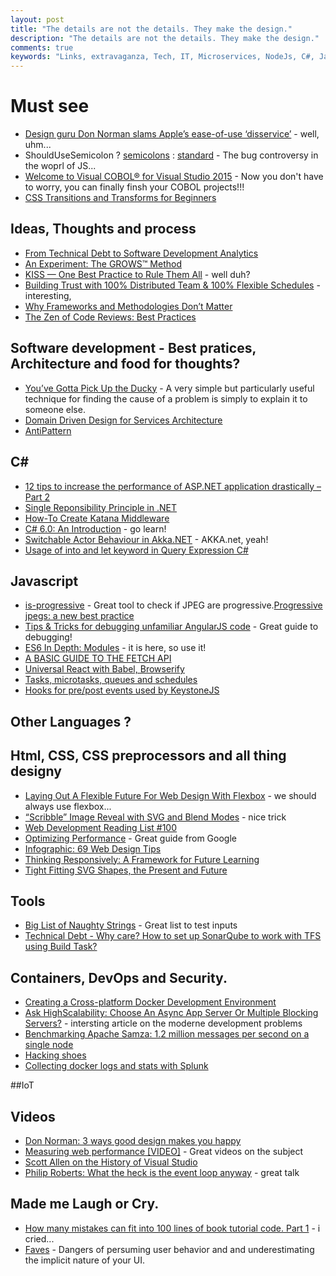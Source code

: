 ```yaml
---
layout: post
title: "The details are not the details. They make the design."
description: "The details are not the details. They make the design."
comments: true
keywords: "Links, extravaganza, Tech, IT, Microservices, NodeJs, C#, Javascript, Solution architecture"
---
```

# Must see
* [Design guru Don Norman slams Apple’s ease-of-use ‘disservice’](http://www.idgconnect.com/abstract/10261/design-guru-don-norman-slams-apple-ease-disservice) - well, uhm...
* ShouldUseSemicolon ? [semicolons](https://www.npmjs.com/package/semicolons) : [standard](https://www.npmjs.com/package/standard) - The bug controversy in the woprl of JS...
* [Welcome to Visual COBOL® for Visual Studio 2015](http://microfocus.com/plus/visualcobolforvs2015/index.aspx) - Now you don't have to worry, you can finally finsh your COBOL projects!!!
* [CSS Transitions and Transforms for Beginners](https://robots.thoughtbot.com/transitions-and-transforms)


## Ideas, Thoughts and process 
* [From Technical Debt to Software Development Analytics](https://community.oracle.com/docs/DOC-919850)
* [An Experiment: The GROWS™ Method](http://www.infoq.com/articles/grows-method-experiment?Grows)
* [KISS — One Best Practice to Rule Them All](http://simpleprogrammer.com/2015/08/19/kiss-one-best-practice-to-rule-them-all/) - well duh?
* [Building Trust with 100% Distributed Team & 100% Flexible Schedules](https://www.cycligent.com/blog/building-trust-100-distributed-team-100-flexible-schedules/) - interesting, 
* [Why Frameworks and Methodologies Don’t Matter](http://www.leadingagile.com/2015/08/why-frameworks-and-methodologies-dont-matter/)
* [The Zen of Code Reviews: Best Practices](https://www.simple-talk.com/dotnet/.net-framework/the-zen-of-code-reviews-best-practices/)

## Software development - Best pratices, Architecture and food for thoughts?
 * [You’ve Gotta Pick Up the Ducky](http://spin.atomicobject.com/2015/08/18/rubber-duck-debugging/) - A very simple but particularly useful technique for finding the cause of a problem is simply to explain it to someone else.
 * [Domain Driven Design for Services Architecture](http://www.thoughtworks.com/insights/blog/domain-driven-design-services-architecture)
 * [AntiPattern](http://martinfowler.com/bliki/AntiPattern.html)

 
## **C#**
 * [12 tips to increase the performance of ASP.NET application drastically – Part 2](http://www.infragistics.com/community/blogs/brijmishra/archive/2015/08/21/12-tips-to-increase-the-performance-of-asp-net-application-drastically-part-2.aspx)
 * [Single Reponsibility Principle in .NET](http://www.abhijainsblog.com/2015/08/single-reponsibility-principle-in-net.html)
 * [How-To Create Katana Middleware](http://codeopinion.com/how-to-create-owin-middleware/)
 * [C# 6.0: An Introduction](https://booker.codes/csharp-6-an-introduction/) - go learn!
 * [Switchable Actor Behaviour in Akka.NET](http://dontcodetired.com/blog/post/Switchable-Actor-Behaviour-in-AkkaNET.aspx) - AKKA.net, yeah!
 * [Usage of into and let keyword in Query Expression C#](http://blogs.quovantis.com/usage-of-into-and-let-keyword-in-query-expression-c/)


## Javascript
* [is-progressive](https://github.com/sindresorhus/is-progressive) - Great tool to check if JPEG are progressive.[Progressive jpegs: a new best practice](http://calendar.perfplanet.com/2012/progressive-jpegs-a-new-best-practice/)
* [Tips & Tricks for debugging unfamiliar AngularJS code](http://eng.localytics.com/tips-and-tricks-for-debugging-unfamiliar-angularjs-code/) - Great guide to debugging!
* [ES6 In Depth: Modules](https://hacks.mozilla.org/2015/08/es6-in-depth-modules/) - it is here, so use it!
* [A BASIC GUIDE TO THE FETCH API ](http://www.deanhume.com/Home/BlogPost/a-basic-guide-to-the-fetch-api/10129)
* [Universal React with Babel, Browserify](http://ponyfoo.com/articles/universal-react-babel)
* [Tasks, microtasks, queues and schedules](https://jakearchibald.com/2015/tasks-microtasks-queues-and-schedules/)
* [Hooks for pre/post events used by KeystoneJS](https://github.com/keystonejs/grappling-hook)

## Other Languages ?


## Html, CSS, CSS preprocessors and all thing designy
 * [Laying Out A Flexible Future For Web Design With Flexbox](http://www.smashingmagazine.com/2015/08/flexible-future-for-web-design-with-flexbox/) - we should always use flexbox...
 * [“Scribble” Image Reveal with SVG and Blend Modes](http://demosthenes.info/blog/1062/Scribble-Image-Reveal-with-SVG-and-Blend-Modes) - nice trick
 * [Web Development Reading List #100](http://www.smashingmagazine.com/2015/08/web-development-reading-list-100/) 
 * [Optimizing Performance](https://developers.google.com/web/fundamentals/performance/index?hl=en) - Great guide from Google
 * [Infographic: 69 Web Design Tips](http://sixrevisions.com/infographics/69-web-design-tips)
 * [Thinking Responsively: A Framework for Future Learning](http://alistapart.com/article/thinking-responsively-a-framework-for-future-learning)
 * [Tight Fitting SVG Shapes, the Present and Future](https://css-tricks.com/tight-fitting-svg-shapes/)

## Tools
 * [Big List of Naughty Strings](https://github.com/minimaxir/big-list-of-naughty-strings) - Great list to test inputs
 * [Technical Debt - Why care? How to set up SonarQube to work with TFS using Build Task?](http://www.visualstudiogeeks.com/blog/sonarqube/devops/Configure-TFS2015-with-SonarQube-using-BuildTask-to-Track-Technical-Debt/)


## Containers, DevOps and Security. 
 * [Creating a Cross-platform Docker Development Environment](http://www.javacodegeeks.com/2015/08/creating-a-cross-platform-docker-development-environment.html)
 * [Ask HighScalability: Choose An Async App Server Or Multiple Blocking Servers?](http://highscalability.com/blog/2015/8/24/ask-highscalability-choose-an-async-app-server-or-multiple-b.html) - intersting article on the moderne development problems
 * [Benchmarking Apache Samza: 1.2 million messages per second on a single node](http://engineering.linkedin.com/performance/benchmarking-apache-samza-12-million-messages-second-single-node)
 * [Hacking shoes](http://imgur.com/a/c4WNF)
 * [Collecting docker logs and stats with Splunk](http://blogs.splunk.com/2015/08/24/collecting-docker-logs-and-stats-with-splunk/)

##IoT
 
## Videos
 * [Don Norman: 3 ways good design makes you happy](http://www.ted.com/talks/don_norman_on_design_and_emotion?)
 * [Measuring web performance [VIDEO]](http://www.soasta.com/blog/measuring-web-performance-video/) - Great videos on the subject
 * [Scott Allen on the History of Visual Studio](http://tv.ssw.com/6338/scott-allen-on-the-history-of-visual-studio)
 * [Philip Roberts: What the heck is the event loop anyway](https://www.youtube.com/watch?v=8aGhZQkoFbQ) - great talk
 
## Made me Laugh or Cry. 
 * [How many mistakes can fit into 100 lines of book tutorial code. Part 1](http://ithare.com/how-many-mistakes-can-fit-into-100-lines-of-book-tutorial-code-part-1/) - i cried...
 * [Faves](https://medium.com/message/faves-71b8fc71659e) - Dangers of persuming user behavior and and underestimating the implicit nature of your UI.